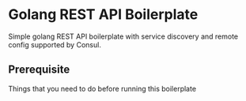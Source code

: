 # Golang  REST API Boilerplate
Simple golang REST API boilerplate with service discovery and remote config supported by Consul.

## Prerequisite
Things that you need to do before running this boilerplate

